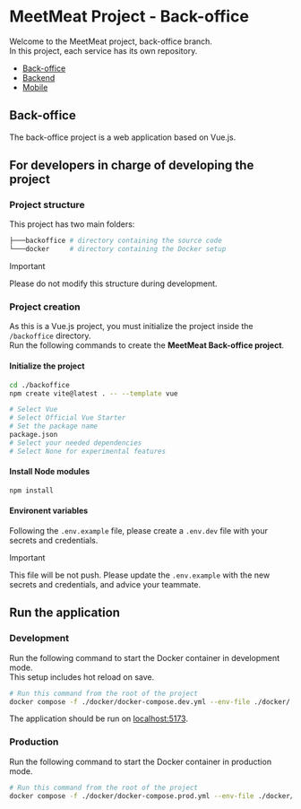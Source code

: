 # **MeetMeat Project - Back-office**

Welcome to the MeetMeat project, back-office branch.  
In this project, each service has its own repository.

- [Back-office](https://github.com/Cyrilloche/T-ESP-900-backoffice)
- [Backend](https://github.com/Cyrilloche/T-ESP-900-backend)
- [Mobile](https://github.com/Cyrilloche/T-ESP-900-mobile)

## Back-office

The back-office project is a web application based on Vue.js.

## For developers in charge of developing the project

### Project structure

This project has two main folders:

``` bash
├───backoffice # directory containing the source code
└───docker     # directory containing the Docker setup
```

> [!IMPORTANT]  
> Please do not modify this structure during development.

### Project creation

As this is a Vue.js project, you must initialize the project inside the `/backoffice` directory.  
Run the following commands to create the **MeetMeat Back-office project**.

#### Initialize the project

``` bash
cd ./backoffice
npm create vite@latest . -- --template vue

# Select Vue
# Select Official Vue Starter
# Set the package name
package.json
# Select your needed dependencies
# Select None for experimental features
```

#### Install Node modules

``` bash
npm install
```

#### Environent variables
Following the `.env.example` file, please create a `.env.dev` file with your secrets and credentials.

>[!IMPORTANT]
>This file will be not push. Please update the `.env.example` with the new secrets and credentials, and advice your teammate. 

## Run the application

### Development

Run the following command to start the Docker container in development mode.  
This setup includes hot reload on save.

```bash
# Run this command from the root of the project
docker compose -f ./docker/docker-compose.dev.yml --env-file ./docker/.env.dev up -d --build
```

The application should be run on [localhost:5173](http://localhost:5173/).

### Production

Run the following command to start the Docker container in production mode.  

```bash
# Run this command from the root of the project
docker compose -f ./docker/docker-compose.prod.yml --env-file ./docker/.env.prod up -d --build
```